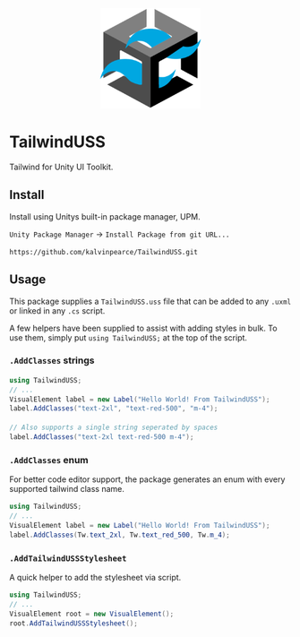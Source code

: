 <p align="center">
  <img width="180" height="180" src="Documentation~/TailwindUSS.png">
</p>

# TailwindUSS

Tailwind for Unity UI Toolkit.

## Install

Install using Unitys built-in package manager, UPM.

`Unity Package Manager` -> `Install Package from git URL...`

`https://github.com/kalvinpearce/TailwindUSS.git`

## Usage

This package supplies a `TailwindUSS.uss` file that can be added to any `.uxml`
or linked in any `.cs` script.

A few helpers have been supplied to assist with adding styles in bulk.
To use them, simply put `using TailwindUSS;` at the top of the script.

### `.AddClasses` strings

```csharp
using TailwindUSS;
// ...
VisualElement label = new Label("Hello World! From TailwindUSS");
label.AddClasses("text-2xl", "text-red-500", "m-4");

// Also supports a single string seperated by spaces
label.AddClasses("text-2xl text-red-500 m-4");
```

### `.AddClasses` enum

For better code editor support, the package generates an enum with every
supported tailwind class name.

```csharp
using TailwindUSS;
// ...
VisualElement label = new Label("Hello World! From TailwindUSS");
label.AddClasses(Tw.text_2xl, Tw.text_red_500, Tw.m_4);
```

### `.AddTailwindUSSStylesheet`

A quick helper to add the stylesheet via script.

```csharp
using TailwindUSS;
// ...
VisualElement root = new VisualElement();
root.AddTailwindUSSStylesheet();
```
